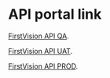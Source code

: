 API portal link
===============

[FirstVision API QA](./?path=/assets/swagger/qa/).

[FirstVision API UAT](./?path=/assets/swagger/uat/).

[FirstVision API PROD](./?path=/assets/swagger/prod/).
